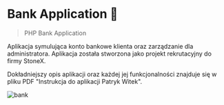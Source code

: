 # Bank Application 🏦
> PHP Bank Application

Aplikacja symulująca konto bankowe klienta oraz zarządzanie dla administratora. Aplikacja została stworzona jako projekt rekrutacyjny do firmy StoneX.

Dokładniejszy opis aplikacji oraz każdej jej funkcjonalności znajduje się w pliku PDF "Instrukcja do aplikacji Patryk Witek".

![bank](https://user-images.githubusercontent.com/117681023/224830240-ab32b554-e0d4-41d9-9292-c0e2b3083792.PNG)
